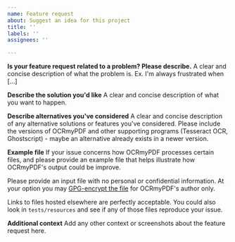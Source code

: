 ```yaml
---
name: Feature request
about: Suggest an idea for this project
title: ''
labels: ''
assignees: ''

---
```


**Is your feature request related to a problem? Please describe.**
A clear and concise description of what the problem is. Ex. I'm always frustrated when [...]

**Describe the solution you'd like**
A clear and concise description of what you want to happen.

**Describe alternatives you've considered**
A clear and concise description of any alternative solutions or features you've considered. Please include the versions of OCRmyPDF and other supporting programs (Tesseract OCR, Ghostscript) - maybe an alternative already exists in a newer version.

**Example file**
If your issue concerns how OCRmyPDF processes certain files, and please provide an example file that helps illustrate how OCRmyPDF's output could be improve.

Please provide an input file with no personal or confidential information. At your option you may [GPG-encrypt the file](https://github.com/ocrmypdf/OCRmyPDF/wiki) for OCRmyPDF's author only.

Links to files hosted elsewhere are perfectly acceptable. You could also look in ``tests/resources`` and see if any of those files reproduce your issue.

**Additional context**
Add any other context or screenshots about the feature request here.
